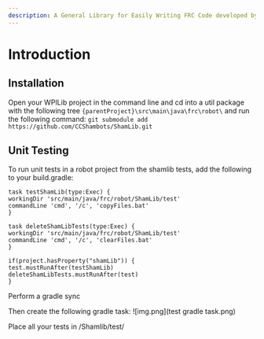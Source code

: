 ```yaml
---
description: A General Library for Easily Writing FRC Code developed by FRC Team 5907
---
```


# Introduction

## Installation
Open your WPILib project in the command line and cd into a util package with the following tree `{parentProject}\src\main\java\frc\robot\` and run the following command: `git submodule add https://github.com/CCShambots/ShamLib.git`


[//]: # (## Documentation)

[//]: # (Here is a link to the full documentation for the SMF - [Documentation]&#40;https://jbfit2014.gitbook.io/frc-smf-documentation/&#41;)


## Unit Testing

To run unit tests in a robot project from the shamlib tests, add the following to your build.gradle: 
```
task testShamLib(type:Exec) {
workingDir 'src/main/java/frc/robot/ShamLib/test'
commandLine 'cmd', '/c', 'copyFiles.bat'
}

task deleteShamLibTests(type:Exec) {
workingDir 'src/main/java/frc/robot/ShamLib/test'
commandLine 'cmd', '/c', 'clearFiles.bat'
}

if(project.hasProperty("shamLib")) {
test.mustRunAfter(testShamLib)
deleteShamLibTests.mustRunAfter(test)
}
```

Perform a gradle sync

Then create the following gradle task:
![img.png](test gradle task.png)

Place all your tests in /Shamlib/test/